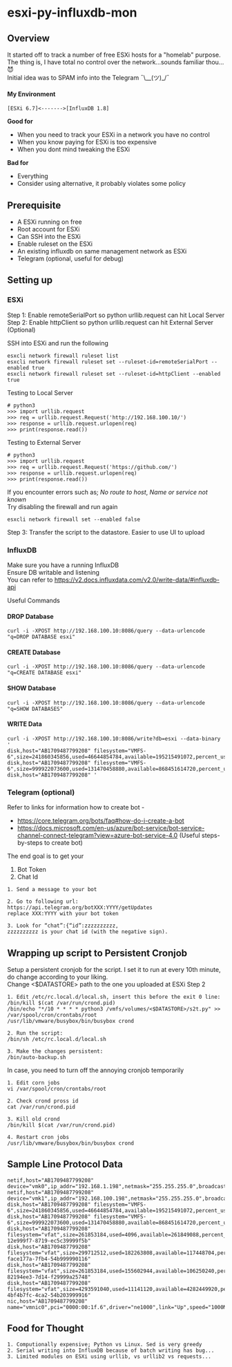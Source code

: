 # esxi-py-influxdb-mon

## Overview
It started off to track a number of free ESXi hosts for a "homelab" purpose.  
The thing is, I have total no control over the network...sounds familiar thou...:smiling_imp:  
Initial idea was to SPAM info into the Telegram ¯\\__(ツ)_/¯

#### My Environment
    [ESXi 6.7]<------->[InfluxDB 1.8]

**Good for**
- When you need to track your ESXi in a network you have no control
- When you know paying for ESXi is too expensive
- When you dont mind tweaking the ESXi 

**Bad for**
- Everything
- Consider using alternative, it probably violates some policy

## Prerequisite

- A ESXi running on free
- Root account for ESXi
- Can SSH into the ESXi
- Enable ruleset on the ESXi
- An existing influxdb on same management network as ESXi 
- Telegram (optional, useful for debug) 

## Setting up

### ESXi
Step 1: Enable remoteSerialPort so python urllib.request can hit Local Server  
Step 2: Enable httpClient so python urllib.request can hit External Server (Optional)

SSH into ESXi and run the following
```
esxcli network firewall ruleset list
esxcli network firewall ruleset set --ruleset-id=remoteSerialPort --enabled true  
esxcli network firewall ruleset set --ruleset-id=httpClient --enabled true
```
Testing to Local Server
```
# python3
>>> import urllib.request
>>> req = urllib.request.Request('http://192.168.100.10/')
>>> response = urllib.request.urlopen(req)
>>> print(response.read())
```
Testing to External Server
```
# python3
>>> import urllib.request
>>> req = urllib.request.Request('https://github.com/')
>>> response = urllib.request.urlopen(req)
>>> print(response.read())
```
If you encounter errors such as; *No route to host*, *Name or service not known*  
Try disabling the firewall and run again
```
esxcli network firewall set --enabled false
```

Step 3: Transfer the script to the datastore. Easier to use UI to upload  

### InfluxDB
Make sure you have a running InfluxDB   
Ensure DB writable and listening    
You can refer to https://v2.docs.influxdata.com/v2.0/write-data/#influxdb-api

Useful Commands
#### DROP Database
```
curl -i -XPOST http://192.168.100.10:8086/query --data-urlencode "q=DROP DATABASE esxi"
```
#### CREATE Database
```
curl -i -XPOST http://192.168.100.10:8086/query --data-urlencode "q=CREATE DATABASE esxi"
```
#### SHOW Database
```
curl -i -XPOST http://192.168.100.10:8086/query --data-urlencode "q=SHOW DATABASES"  
```
#### WRITE Data
```
curl -i -XPOST http://192.168.100.10:8086/write?db=esxi --data-binary '
disk,host="AB1709487799208" filesystem="VMFS-6",size=241860345856,used=46644854784,available=195215491072,percent_used=19,mounted="/vmfs/volumes/datastore1"
disk,host="AB1709487799208" filesystem="VMFS-6",size=999922073600,used=131470458880,available=868451614720,percent_used=13,mounted="/vmfs/volumes/datastore2"
disk,host="AB1709487799208" '
```

### Telegram (optional)
Refer to links for information how to create bot -
- https://core.telegram.org/bots/faq#how-do-i-create-a-bot
- https://docs.microsoft.com/en-us/azure/bot-service/bot-service-channel-connect-telegram?view=azure-bot-service-4.0 (Useful steps-by-steps to create bot)

The end goal is to get your  
1) Bot Token
2) Chat Id

```
1. Send a message to your bot

2. Go to following url: https://api.telegram.org/botXXX:YYYY/getUpdates
replace XXX:YYYY with your bot token

3. Look for “chat”:{“id”:zzzzzzzzzz,
zzzzzzzzzz is your chat id (with the negative sign).
```

## Wrapping up script to Persistent Cronjob

Setup a persistent cronjob for the script. I set it to run at every 10th minute, do change according to your liking.  
Change <$DATASTORE> path to the one you uploaded at ESXi Step 2  
```
1. Edit /etc/rc.local.d/local.sh, insert this before the exit 0 line:
/bin/kill $(cat /var/run/crond.pid)
/bin/echo "*/10 * * * * python3 /vmfs/volumes/<$DATASTORE>/s2t.py" >> /var/spool/cron/crontabs/root
/usr/lib/vmware/busybox/bin/busybox crond

2. Run the script:
/bin/sh /etc/rc.local.d/local.sh

3. Make the changes persistent:
/bin/auto-backup.sh
```
In case, you need to turn off the annoying cronjob temporarily
```
1. Edit corn jobs
vi /var/spool/cron/crontabs/root

2. Check crond pross id
cat /var/run/crond.pid

3. Kill old crond
/bin/kill $(cat /var/run/crond.pid)

4. Restart cron jobs
/usr/lib/vmware/busybox/bin/busybox crond 
```

## Sample Line Protocol Data
```
netif,host="AB1709487799208" device="vmk0",ip_addr="192.168.1.198",netmask="255.255.255.0",broadcast="192.168.1.255",addr_type="DHCP",gateway="192.168.1.1",dhcp_dns="true"
netif,host="AB1709487799208" device="vmk1",ip_addr="192.168.100.198",netmask="255.255.255.0",broadcast="192.168.100.255",addr_type="DHCP",gateway="192.168.100.1",dhcp_dns="false"
disk,host="AB1709487799208" filesystem="VMFS-6",size=241860345856,used=46644854784,available=195215491072,percent_used=19,mounted="/vmfs/volumes/datastore1"
disk,host="AB1709487799208" filesystem="VMFS-6",size=999922073600,used=131470458880,available=868451614720,percent_used=13,mounted="/vmfs/volumes/datastore2"
disk,host="AB1709487799208" filesystem="vfat",size=261853184,used=4096,available=261849088,percent_used=0,mounted="/vmfs/volumes/7999997d-12e999f7-8719-ec5c39999f5b"
disk,host="AB1709487799208" filesystem="vfat",size=299712512,used=182263808,available=117448704,percent_used=61,mounted="/vmfs/volumes/5999993c-face177a-7fb4-54b999990116"
disk,host="AB1709487799208" filesystem="vfat",size=261853184,used=155602944,available=106250240,percent_used=59,mounted="/vmfs/volumes/6999990b-82194ee3-7d14-f29999a25748"
disk,host="AB1709487799208" filesystem="vfat",size=4293591040,used=11141120,available=4282449920,percent_used=0,mounted="/vmfs/volumes/59999943-4bf4b7fc-4ca2-54b203999916"
nic,host="AB1709487799208" name="vmnic0",pci="0000:00:1f.6",driver="ne1000",link="Up",speed="1000Mbps",duplex="Full",mac="aa:ff:ff:ff:ff:16",mtu=1500
```

## Food for Thought
```
1. Computionally expensive; Python vs Linux. Sed is very greedy
2. Serial writing into InfluxDB because of batch writing has bug...
3. Limited modules on ESXi using urllib, vs urllib2 vs requests...
